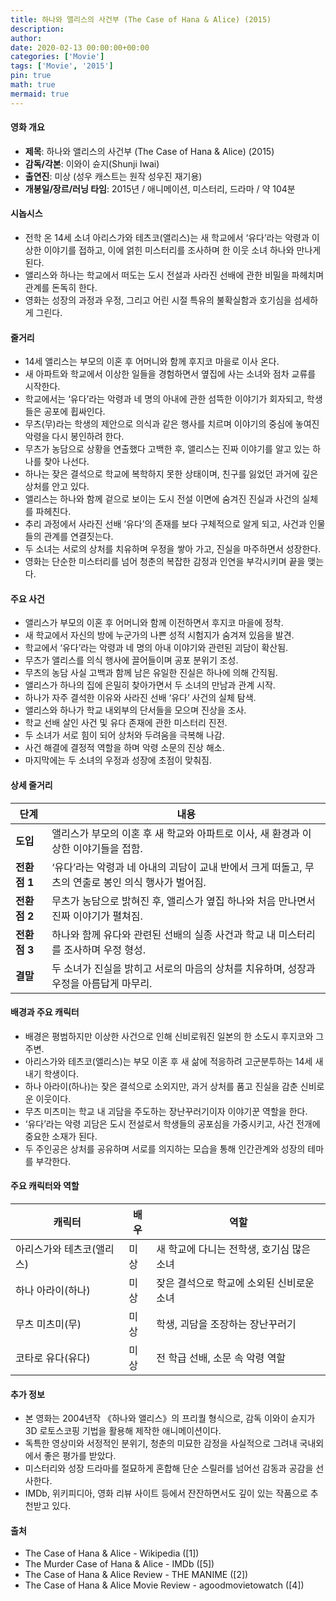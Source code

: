 ```yaml
---
title: 하나와 앨리스의 사건부 (The Case of Hana & Alice) (2015)
description: 
author: 
date: 2020-02-13 00:00:00+00:00
categories: ['Movie']
tags: ['Movie', '2015']
pin: true
math: true
mermaid: true
---
```

#### 영화 개요

- **제목**: 하나와 앨리스의 사건부 (The Case of Hana & Alice) (2015)  
- **감독/각본**: 이와이 슌지(Shunji Iwai)  
- **출연진**: 미상 (성우 캐스트는 원작 성우진 재기용)  
- **개봉일/장르/러닝 타임**: 2015년 / 애니메이션, 미스터리, 드라마 / 약 104분  

#### 시놉시스

- 전학 온 14세 소녀 아리스가와 테츠코(앨리스)는 새 학교에서 ‘유다’라는 악령과 이상한 이야기를 접하고, 이에 얽힌 미스터리를 조사하며 한 이웃 소녀 하나와 만나게 된다.  
- 앨리스와 하나는 학교에서 떠도는 도시 전설과 사라진 선배에 관한 비밀을 파헤치며 관계를 돈독히 한다.  
- 영화는 성장의 과정과 우정, 그리고 어린 시절 특유의 불확실함과 호기심을 섬세하게 그린다.  

#### 줄거리

- 14세 앨리스는 부모의 이혼 후 어머니와 함께 후지코 마을로 이사 온다.  
- 새 아파트와 학교에서 이상한 일들을 경험하면서 옆집에 사는 소녀와 점차 교류를 시작한다.  
- 학교에서는 ‘유다’라는 악령과 네 명의 아내에 관한 섬뜩한 이야기가 회자되고, 학생들은 공포에 휩싸인다.  
- 무츠(무)라는 학생의 제안으로 의식과 같은 행사를 치르며 이야기의 중심에 놓여진 악령을 다시 봉인하려 한다.  
- 무츠가 농담으로 상황을 연출했다 고백한 후, 앨리스는 진짜 이야기를 알고 있는 하나를 찾아 나선다.  
- 하나는 잦은 결석으로 학교에 복학하지 못한 상태이며, 친구를 잃었던 과거에 깊은 상처를 안고 있다.  
- 앨리스는 하나와 함께 겉으로 보이는 도시 전설 이면에 숨겨진 진실과 사건의 실체를 파헤친다.  
- 추리 과정에서 사라진 선배 ‘유다’의 존재를 보다 구체적으로 알게 되고, 사건과 인물들의 관계를 연결짓는다.  
- 두 소녀는 서로의 상처를 치유하며 우정을 쌓아 가고, 진실을 마주하면서 성장한다.  
- 영화는 단순한 미스터리를 넘어 청춘의 복잡한 감정과 인연을 부각시키며 끝을 맺는다.  

#### 주요 사건

- 앨리스가 부모의 이혼 후 어머니와 함께 이전하면서 후지코 마을에 정착.  
- 새 학교에서 자신의 방에 누군가의 나쁜 성적 시험지가 숨겨져 있음을 발견.  
- 학교에서 ‘유다’라는 악령과 네 명의 아내 이야기와 관련된 괴담이 확산됨.  
- 무츠가 앨리스를 의식 행사에 끌어들이며 공포 분위기 조성.  
- 무츠의 농담 사실 고백과 함께 남은 유일한 진실은 하나에 의해 간직됨.  
- 앨리스가 하나의 집에 은밀히 찾아가면서 두 소녀의 만남과 관계 시작.  
- 하나가 자주 결석한 이유와 사라진 선배 ‘유다’ 사건의 실체 탐색.  
- 앨리스와 하나가 학교 내외부의 단서들을 모으며 진상을 조사.  
- 학교 선배 살인 사건 및 유다 존재에 관한 미스터리 진전.  
- 두 소녀가 서로 힘이 되어 상처와 두려움을 극복해 나감.  
- 사건 해결에 결정적 역할을 하며 악령 소문의 진상 해소.  
- 마지막에는 두 소녀의 우정과 성장에 초점이 맞춰짐.  

#### 상세 줄거리

| **단계**      | **내용**                                                                                      |
|---------------|-----------------------------------------------------------------------------------------------|
| **도입**      | 앨리스가 부모의 이혼 후 새 학교와 아파트로 이사, 새 환경과 이상한 이야기들을 접함.            |
| **전환점 1**  | ‘유다’라는 악령과 네 아내의 괴담이 교내 반에서 크게 떠돌고, 무츠의 연출로 봉인 의식 행사가 벌어짐. |
| **전환점 2**  | 무츠가 농담으로 밝혀진 후, 앨리스가 옆집 하나와 처음 만나면서 진짜 이야기가 펼쳐짐.           |
| **전환점 3**  | 하나와 함께 유다와 관련된 선배의 실종 사건과 학교 내 미스터리를 조사하며 우정 형성.             |
| **결말**      | 두 소녀가 진실을 밝히고 서로의 마음의 상처를 치유하며, 성장과 우정을 아름답게 마무리.           |

#### 배경과 주요 캐릭터

- 배경은 평범하지만 이상한 사건으로 인해 신비로워진 일본의 한 소도시 후지코와 그 주변.  
- 아리스가와 테츠코(앨리스)는 부모 이혼 후 새 삶에 적응하려 고군분투하는 14세 새내기 학생이다.  
- 하나 아라이(하나)는 잦은 결석으로 소외지만, 과거 상처를 품고 진실을 감춘 신비로운 이웃이다.  
- 무츠 미츠미는 학교 내 괴담을 주도하는 장난꾸러기이자 이야기꾼 역할을 한다.  
- ‘유다’라는 악령 괴담은 도시 전설로서 학생들의 공포심을 가중시키고, 사건 전개에 중요한 소재가 된다.  
- 두 주인공은 상처를 공유하며 서로를 의지하는 모습을 통해 인간관계와 성장의 테마를 부각한다.  

#### 주요 캐릭터와 역할

| **캐릭터** | **배우** | **역할**           |
|------------|----------|--------------------|
| 아리스가와 테츠코(앨리스) | 미상     | 새 학교에 다니는 전학생, 호기심 많은 소녀 |
| 하나 아라이(하나)         | 미상     | 잦은 결석으로 학교에 소외된 신비로운 소녀 |
| 무츠 미츠미(무)           | 미상     | 학생, 괴담을 조장하는 장난꾸러기          |
| 코타로 유다(유다)         | 미상     | 전 학급 선배, 소문 속 악령 역할             |

#### 추가 정보

- 본 영화는 2004년작 《하나와 앨리스》의 프리퀄 형식으로, 감독 이와이 슌지가 3D 로토스코핑 기법을 활용해 제작한 애니메이션이다.  
- 독특한 영상미와 서정적인 분위기, 청춘의 미묘한 감정을 사실적으로 그려내 국내외에서 좋은 평가를 받았다.  
- 미스터리와 성장 드라마를 절묘하게 혼합해 단순 스릴러를 넘어선 감동과 공감을 선사한다.  
- IMDb, 위키피디아, 영화 리뷰 사이트 등에서 잔잔하면서도 깊이 있는 작품으로 추천받고 있다.  

#### 출처

- The Case of Hana & Alice - Wikipedia ([1])  
- The Murder Case of Hana & Alice - IMDb ([5])  
- The Case of Hana & Alice Review - THE MANIME ([2])  
- The Case of Hana & Alice Movie Review - agoodmovietowatch ([4])
